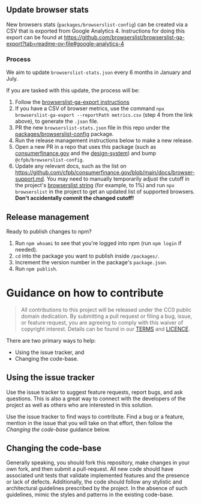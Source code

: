 ## Update browser stats

New browsers stats (`packages/browserslist-config`) can be created via a CSV
that is exported from Google Analytics 4.
Instructions for doing this export can be found at
https://github.com/browserslist/browserslist-ga-export?tab=readme-ov-file#google-analytics-4

### Process

We aim to update `browserslist-stats.json` every 6 months in January and July.

If you are tasked with this update, the process will be:

1. Follow the [browserslist-ga-export instructions](https://github.com/browserslist/browserslist-ga-export?tab=readme-ov-file#google-analytics-4)
2. If you have a CSV of browser metrics,
   use the command `npx browserslist-ga-export --reportPath metrics.csv`
   (step 4 from the link above), to generate the `.json` file.
3. PR the new `browserslist-stats.json` file in this repo under the
   [packages/browserslist-config](https://github.com/cfpb/cfpb-analytics/tree/main/packages/browserslist-config) package.
4. Run the release management instructions below to make a new release.
5. Open a new PR in a repo that uses this package
   (such as [consumerfinance.gov](https://github.com/cfpb/consumerfinance.gov)
   and the [design-system](https://github.com/cfpb/design-system))
   and bump `@cfpb/browserslist-config`.
6. Update any relevant docs, such as the list on
   https://github.com/cfpb/consumerfinance.gov/blob/main/docs/browser-support.md.
   You may need to manually temporarily adjust the cutoff in the project's
   [browserslist string](https://github.com/cfpb/consumerfinance.gov/blob/74411e65ac84c64b2319cd44e0e69c0d3c2111dc/package.json#L18)
   (for example, to 1%) and run `npx browserslist` in the project to get an
   updated list of supported browsers.
   **Don't accidentally commit the changed cutoff!**

## Release management

Ready to publish changes to npm?

1. Run `npm whoami` to see that you're logged into npm (run `npm login` if needed).
2. `cd` into the package you want to publish inside `/packages/`.
3. Increment the version number in the package's `package.json`.
4. Run `npm publish`.

# Guidance on how to contribute

> All contributions to this project will be released under the CC0 public domain
> dedication. By submitting a pull request or filing a bug, issue, or
> feature request, you are agreeing to comply with this waiver of copyright interest.
> Details can be found in our [TERMS](TERMS.md) and [LICENCE](LICENSE).

There are two primary ways to help:

- Using the issue tracker, and
- Changing the code-base.

## Using the issue tracker

Use the issue tracker to suggest feature requests, report bugs, and ask questions.
This is also a great way to connect with the developers of the project as well
as others who are interested in this solution.

Use the issue tracker to find ways to contribute. Find a bug or a feature, mention in
the issue that you will take on that effort, then follow the _Changing the code-base_
guidance below.

## Changing the code-base

Generally speaking, you should fork this repository, make changes in your
own fork, and then submit a pull-request. All new code should have associated unit
tests that validate implemented features and the presence or lack of defects.
Additionally, the code should follow any stylistic and architectural guidelines
prescribed by the project. In the absence of such guidelines, mimic the styles
and patterns in the existing code-base.
